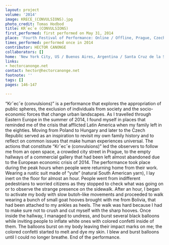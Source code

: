 ```yaml
---
layout: project
volume: '2014'
image: KRECE_(CONVULSIONS).jpg
photo_credit: Tomas Hodbod
title: KRˇecˇe (CONVULSIONS)
first_performed: first performed on May 31, 2014
place: 'Fourth Festival of Performance: Online / Offline, Prague, Czech Republic'
times_performed: performed once in 2014
contributor: HECTOR CANONGE
collaborators: []
home: 'New York City, US / Buenos Aires, Argentina / Santa Cruz de la Sierra, Bolivia.'
links:
- hectorcanonge.net
contact: hector@hectorcanonge.net
footnote: ''
tags: []
pages: 146-147

---
```


“Krˇecˇe (convulsions)” is a performance that explores the appropriation of public spheres, the exclusion of individuals from society and the socio-economic forces that change urban landscapes. As I travelled through Eastern Europe in the summer of 2014, I found myself in places that reminded me of the crisis that afflicted Latin America when my family left in the eighties. Moving from Poland to Hungary and later to the Czech Republic served as an inspiration to revisit my own family history and to reflect on common issues that make human experiences universal. The actions that constitute “Krˇecˇe (convulsions)” led the observers to follow me from an open space, a crowded city street in Prague, to the empty hallways of a commercial gallery that had been left almost abandoned due to the European economic crisis of 2014. The performance took place during the peak hours when people were returning home from their work. Wearing a rustic suit made of “yute” (natural South American yarn), I lay inert on the floor for almost an hour. People went from indifferent pedestrians to worried citizens as they stopped to check what was going on or to observe the strange presence on the sidewalk. After an hour, I began to activate my body with slow butoh-like movements and proceeded to walk wearing a bunch of small goat hooves brought with me from Bolivia, that had been attached to my ankles as heels. The walk was hard because I had to make sure not to crush and cut myself with the sharp hooves. Once inside the hallway, I managed to undress, and burst several black balloons while inviting people to inflate white ones with colored confetti inside of them. The balloons burst on my body leaving their impact marks on me; the colored confetti started to melt and dye my skin. I blew and burst balloons until I could no longer breathe. End of the performance.
